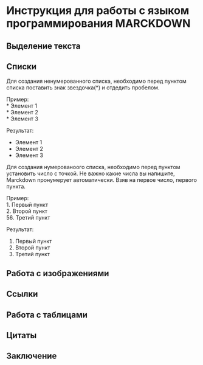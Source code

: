 # Инструкция для работы с языком программирования **MARCKDOWN**

## Выделение текста

## Списки

Для создания ненумерованного списка, необходимо перед пунктом списка поставить знак звездочка(*) и отдедить пробелом.

Пример:  
\* Элемент 1  
\* Элемент 2  
\* Элемент 3

Результат:  
* Элемент 1
* Элемент 2
* Элемент 3

Для создания нумерованоого списка, необходимо перед пунктом установить число с точкой. Не важно какие числа вы напишите, Marckdown пронумерует автоматически. Взяв на первое число, первого пункта.

Пример:  
1\. Первый пункт  
2\. Второй пункт  
56\. Третий пункт

Результат:  
1. Первый пункт  
2. Второй пункт  
56. Третий пункт

## Работа с изображениями

## Ссылки

## Работа с таблицами

## Цитаты

## Заключение